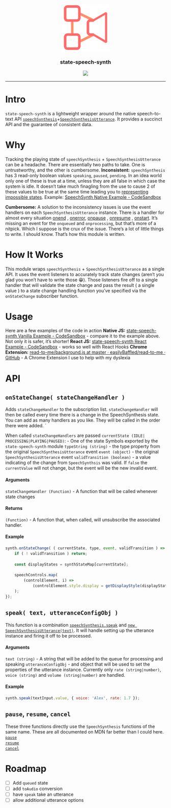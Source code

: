 <p align="center">
    <img
        alt="state-speech-synth-logo"
        src="logo.svg"
        width="150px"
    />
</p>
<h3 align="center">
    state-speech-synth
</h3>
<p align="center">
    
</p>
<p align="center">
    <a href="https://nodei.co/npm/state-speech-synth">
        <img src="https://nodei.co/npm/state-speech-synth.png" />
    </a>
</p>

---

# Intro
`state-speech-synth` is a lightweight wrapper around the native speech-to-text API [`speechSynthesis`](https://developer.mozilla.org/en-US/docs/Web/API/SpeechSynthesis)+[`SpeechSynthesisUtterance`](https://developer.mozilla.org/en-US/docs/Web/API/SpeechSynthesisUtterance). It provides a succinct API and the guarantee of consistent  data.

# Why
Tracking the playing state of `speechSynthesis` + `SpeechSynthesisUtterance` can be a headache. There are essentially two paths to take. One is untrustworthy, and the other is cumbersome.
**Inconsistent:** 
`speechSynthesis` has 3 read-only boolean values `speaking`, `paused`, `pending`. In an idea world only one of these is true at a time, unless they are all false in which case the system is idle. It doesn’t take much finagling from the use to cause 2 of these values to be true at the same time leading you to [representing impossible states](https://gist.github.com/busypeoples/ab2f993843f23614232a1f8500a4b542).
Example: [SpeechSynth Native Example - CodeSandbox](https://codesandbox.io/s/30rw79pvvm)

**Cumbersome:**
A solution to the inconsistency issues is use the event handlers on each `SpeechSynthesisUtterance` instance. There is a handler for almost every situation [onend](https://developer.mozilla.org/en-US/docs/Web/API/SpeechSynthesisUtterance/onend) , [onerror](https://developer.mozilla.org/en-US/docs/Web/API/SpeechSynthesisUtterance/onerror),  [onpause](https://developer.mozilla.org/en-US/docs/Web/API/SpeechSynthesisUtterance/onpause) , [onresume](https://developer.mozilla.org/en-US/docs/Web/API/SpeechSynthesisUtterance/onresume) , [onstart](https://developer.mozilla.org/en-US/docs/Web/API/SpeechSynthesisUtterance/onstart). It’s missing an event for the `onqueued` and `onprocessing`, but that’s more of a nitpick. Which I suppose is the crux of the issue. There’s a lot of little things to write. I should know. That’s how this module is written. 

# How It Works
This module wraps `speechSynthesis` + `SpeechSynthesisUtterance` as a single API. It uses the event listeners to accurately track state changes (aren’t you glad you won’t have to write those 😁). Those listeners fire off to a single handler that will validate the state change and pass the result ( a single value ) to a state change handling function you’ve specified via the `onStateChange` subscriber function. 

# Usage
Here are a few examples of the code in action 
**Native JS:** [state-speech-synth Vanilla Example - CodeSandbox](https://codesandbox.io/s/0oxwp76wjn) - compare it to the example above. Not only it is safer, it’s shorter!
**React JS:** [state-speech-synth React Example - CodeSandbox](https://codesandbox.io/s/p2rnn75r2m) - works so well with React Hooks
**Chrome Extension:** [read-to-me/background.js at master · easilyBaffled/read-to-me · GitHub](https://github.com/easilyBaffled/read-to-me/blob/master/background.js) - A Chrome Extension I use to help with my dyslexia 

# API
## `onStateChange( stateChangeHandler )`


Adds  `stateChangeHandler`  to the subscription list. `stateChangeHandler` will then be called every time there is a change in the SpeechSynthesis state. You can add as many handlers as you like. They will be called in the order there were added. `

When called `stateChangeHandlers` are passed 
`currentState (IDLE| PROCESSING|PLAYING|PAUSED)`: - One of the state Symbols exported by the `state-speech-synth` module
`typeString (string)` - the type property from the original `SpeechSynthesisUtterance` event
`event (object)` - the original `SpeechSynthesisUtterance` event
`validTransition (boolean)` - a value indicating of the change from `SpeechSynthsis` was valid. If `false` the `currentValue` will not change, but the event will be the new invalid event.


#### Arguments
`stateChangeHandler (Function)` - A function that will be called whenever state changes

#### Returns
`(Function)` - A function that, when called, will unsubscribe the associated handler.

#### Example 
```js 
synth.onStateChange( ( currentState, type, event, validTransition ) => {
	if ( ! validTransition ) return;

	const displayStates = synthStateMap[currentState];
	
	speechControls.map(
		(controlElement, i) =>
			(controlElement.style.display = getDisplayStyle(displayStates[i]))
	);
});
```

## `speak( text, utteranceConfigObj )`
This function is a combination [`speechSynthesis.speak`](https://developer.mozilla.org/en-US/docs/Web/API/SpeechSynthesis/speak) and [`new SpeechSynthesisUtterance(text)`](https://developer.mozilla.org/en-US/docs/Web/API/SpeechSynthesisUtterance/SpeechSynthesisUtterance). It will handle setting up the utterance instance and firing it off to be processed. 

#### Arguments
`text (string)` - A string that will be added to the queue for processing and speaking
`utteranceConfigObj` - and object that will be used to set the properties of the utterance instance. Currently only `rate (string|number)`, `voice (string)` and `volume (string|number)` are handled.

#### Example
```js
synth.speak(textInput.value, { voice: 'Alex', rate: 1.7 });
```

## `pause`, `resume`, `cancel`
These three functions directly use the `SpeechSynthesis` functions of the same name.
These are all documented on MDN far better than I could here.   
[`pause`]()  
[`resume`]()  
[`cancel`]()

# Roadmap
- [ ] Add `queued` state
- [ ] add `toAudio` conversion
- [ ] have `speak` take an utterance
- [ ] allow additional utterance options
